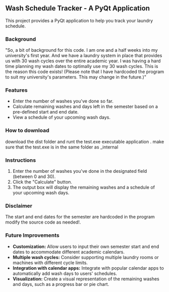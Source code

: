 ## Wash Schedule Tracker - A PyQt Application

This project provides a PyQt application to help you track your laundry schedule.
### Background 

"So,
 a bit of background for this code. I am one and a half weeks into my university's first year. And we have a laundry system in place that provides us with 30 wash cycles over the entire academic year. I was having a hard time planning my wash dates to optimally use my 30 wash cycles. This is the reason this code exists! (Please note that I have hardcoded the program to suit my university's parameters. This may change in the future.)"

### Features

* Enter the number of washes you've done so far.
* Calculate remaining washes and days left in the semester based on a pre-defined start and end date.
* View a schedule of your upcoming wash days.

### How to download
download the dist folder and runt the test.exe executable application . make sure that the test.exe is in the same folder as _internal

### Instructions

1. Enter the number of washes you've done in the designated field (between 0 and 30).
2. Click the "Calculate" button.
3. The output box will display the remaining washes and a schedule of your upcoming wash days.

### Disclaimer

The  start and end dates for the semester are hardcoded in the program modify the source code as needed!. 

### Future Improvements

* **Customization:** Allow users to input their own semester start and end dates to accommodate different academic calendars.
* **Multiple wash cycles:** Consider supporting multiple laundry rooms or machines with different cycle limits.
* **Integration with calendar apps:** Integrate with popular calendar apps to automatically add wash days to users' schedules.
* **Visualization:** Create a visual representation of the remaining washes and days, such as a progress bar or pie chart.
